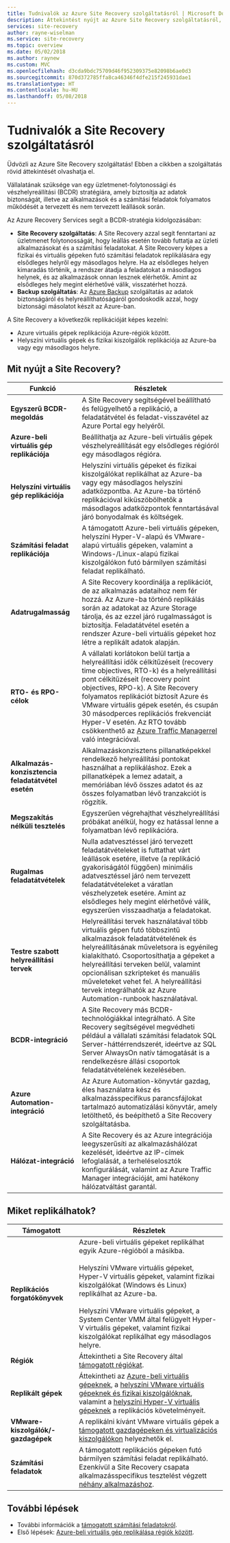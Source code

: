 ```yaml
---
title: Tudnivalók az Azure Site Recovery szolgáltatásról | Microsoft Docs
description: Áttekintést nyújt az Azure Site Recovery szolgáltatásról, és összefoglalja az üzembehelyezési forgatókönyveket.
services: site-recovery
author: rayne-wiselman
ms.service: site-recovery
ms.topic: overview
ms.date: 05/02/2018
ms.author: raynew
ms.custom: MVC
ms.openlocfilehash: d3cda9bdc75709d46f952309375e82098b6ae0d3
ms.sourcegitcommit: 870d372785ffa8ca46346f4dfe215f245931dae1
ms.translationtype: HT
ms.contentlocale: hu-HU
ms.lasthandoff: 05/08/2018
---
```

# <a name="about-site-recovery"></a>Tudnivalók a Site Recovery szolgáltatásról

Üdvözli az Azure Site Recovery szolgáltatás! Ebben a cikkben a szolgáltatás rövid áttekintését olvashatja el.

Vállalatának szüksége van egy üzletmenet-folytonossági és vészhelyreállítási (BCDR) stratégiára, amely biztosítja az adatok biztonságát, illetve az alkalmazások és a számítási feladatok folyamatos működését a tervezett és nem tervezett leállások során.

Az Azure Recovery Services segít a BCDR-stratégia kidolgozásában:

- **Site Recovery szolgáltatás**: A Site Recovery azzal segít fenntartani az üzletmenet folytonosságát, hogy leállás esetén tovább futtatja az üzleti alkalmazásokat és a számítási feladatokat. A Site Recovery képes a fizikai és virtuális gépeken futó számítási feladatok replikálására egy elsődleges helyről egy másodlagos helyre. Ha az elsődleges helyen kimaradás történik, a rendszer átadja a feladatokat a másodlagos helynek, és az alkalmazások onnan lesznek elérhetők. Amint az elsődleges hely megint elérhetővé válik, visszatérhet hozzá.  
- **Backup szolgáltatás**: Az [Azure Backup](https://docs.microsoft.com/azure/backup/) szolgáltatás az adatok biztonságáról és helyreállíthatóságáról gondoskodik azzal, hogy biztonsági másolatot készít az Azure-ban.

A Site Recovery a következők replikációját képes kezelni:

- Azure virtuális gépek replikációja Azure-régiók között.
- Helyszíni virtuális gépek és fizikai kiszolgálók replikációja az Azure-ba vagy egy másodlagos helyre.


## <a name="what-does-site-recovery-provide"></a>Mit nyújt a Site Recovery?


**Funkció** | **Részletek**
--- | ---
**Egyszerű BCDR-megoldás** | A Site Recovery segítségével beállítható és felügyelhető a replikáció, a feladatátvétel és feladat-visszavétel az Azure Portal egy helyéről.
**Azure-beli virtuális gép replikációja** | Beállíthatja az Azure-beli virtuális gépek vészhelyreállítását egy elsődleges régióról egy másodlagos régióra.
**Helyszíni virtuális gép replikációja** | Helyszíni virtuális gépeket és fizikai kiszolgálókat replikálhat az Azure-ba vagy egy másodlagos helyszíni adatközpontba. Az Azure-ba történő replikációval kiküszöbölhetők a másodlagos adatközpontok fenntartásával járó bonyodalmak és költségek.
**Számítási feladat replikációja** | A támogatott Azure-beli virtuális gépeken, helyszíni Hyper-V-alapú és VMware-alapú virtuális gépeken, valamint a Windows-/Linux-alapú fizikai kiszolgálókon futó bármilyen számítási feladat replikálható.
**Adatrugalmasság** | A Site Recovery koordinálja a replikációt, de az alkalmazás adataihoz nem fér hozzá. Az Azure-ba történő replikálás során az adatokat az Azure Storage tárolja, és az ezzel járó rugalmasságot is biztosítja. Feladatátvétel esetén a rendszer Azure-beli virtuális gépeket hoz létre a replikált adatok alapján.
**RTO- és RPO-célok** | A vállalati korlátokon belül tartja a helyreállítási idők célkitűzéseit (recovery time objectives, RTO-k) és a helyreállítási pont célkitűzéseit (recovery point objectives, RPO-k). A Site Recovery folyamatos replikációt biztosít Azure és VMware virtuális gépek esetén, és csupán 30 másodperces replikációs frekvenciát Hyper-V esetén. Az RTO tovább csökkenthető az [Azure Traffic Managerrel](https://azure.microsoft.com/blog/reduce-rto-by-using-azure-traffic-manager-with-azure-site-recovery/) való integrációval.
**Alkalmazás-konzisztencia feladatátvétel esetén** | Alkalmazáskonzisztens pillanatképekkel rendelkező helyreállítási pontokat használhat a replikáláshoz. Ezek a pillanatképek a lemez adatait, a memóriában lévő összes adatot és az összes folyamatban lévő tranzakciót is rögzítik.
**Megszakítás nélküli tesztelés** | Egyszerűen végrehajthat vészhelyreállítási próbákat anélkül, hogy ez hatással lenne a folyamatban lévő replikációra.
**Rugalmas feladatátvételek** | Nulla adatvesztéssel járó tervezett feladatátvételeket is futtathat várt leállások esetére, illetve (a replikáció gyakoriságától függően) minimális adatvesztéssel járó nem tervezett feladatátvételeket a váratlan vészhelyzetek esetére. Amint az elsődleges hely megint elérhetővé válik, egyszerűen visszaadhatja a feladatokat.
**Testre szabott helyreállítási tervek** | Helyreállítási tervek használatával több virtuális gépen futó többszintű alkalmazások feladatátvételének és helyreállításának műveletsora is egyénileg kialakítható. Csoportosíthatja a gépeket a helyreállítási terveken belül, valamint opcionálisan szkripteket és manuális műveleteket vehet fel. A helyreállítási tervek integrálhatók az Azure Automation-runbook használatával.
**BCDR-integráció** | A Site Recovery más BCDR-technológiákkal integrálható. A Site Recovery segítségével megvédheti például a vállalati számítási feladatok SQL Server-háttérrendszerét, ideértve az SQL Server AlwaysOn natív támogatását is a rendelkezésre állási csoportok feladatátvételének kezelésében.
**Azure Automation-integráció** | Az Azure Automation-könyvtár gazdag, éles használatra kész és alkalmazásspecifikus parancsfájlokat tartalmazó automatizálási könyvtár, amely letölthető, és beépíthető a Site Recovery szolgáltatásba.
**Hálózat-integráció** | A Site Recovery és az Azure integrációja leegyszerűsíti az alkalmazáshálózat kezelését, ideértve az IP-címek lefoglalását, a terheléselosztók konfigurálását, valamint az Azure Traffic Manager integrációját, ami hatékony hálózatváltást garantál.


## <a name="what-can-i-replicate"></a>Miket replikálhatok?

**Támogatott** | **Részletek**
--- | ---
**Replikációs forgatókönyvek** | Azure-beli virtuális gépeket replikálhat egyik Azure-régióból a másikba.<br/><br/>  Helyszíni VMware virtuális gépeket, Hyper-V virtuális gépeket, valamint fizikai kiszolgálókat (Windows és Linux) replikálhat az Azure-ba.<br/><br/> Helyszíni VMware virtuális gépeket, a System Center VMM által felügyelt Hyper-V virtuális gépeket, valamint fizikai kiszolgálókat replikálhat egy másodlagos helyre.
**Régiók** | Áttekintheti a Site Recovery által [támogatott régiókat](https://azure.microsoft.com/regions/services/). |
**Replikált gépek** | Áttekintheti az [Azure-beli virtuális gépeknek](azure-to-azure-support-matrix.md#support-for-replicated-machine-os-versions), a [helyszíni VMware virtuális gépeknek és fizikai kiszolgálóknak](vmware-physical-azure-support-matrix.md#replicated-machines), valamint a [helyszíni Hyper-V virtuális gépeknek](hyper-v-azure-support-matrix.md#replicated-vms) a replikációs követelményeit.
**VMware-kiszolgálók/-gazdagépek** | A replikálni kívánt VMware virtuális gépek a [támogatott gazdagépeken és virtualizációs kiszolgálókon](vmware-physical-azure-support-matrix.md) helyezhetők el.
**Számítási feladatok** | A támogatott replikációs gépeken futó bármilyen számítási feladat replikálható. Ezenkívül a Site Recovery csapata alkalmazásspecifikus tesztelést végzett [néhány alkalmazáshoz](site-recovery-workload.md#workload-summary).



## <a name="next-steps"></a>További lépések
* További információk a [támogatott számítási feladatokról](site-recovery-workload.md).
* Első lépések: [Azure-beli virtuális gép replikálása régiók között](azure-to-azure-quickstart.md). 

